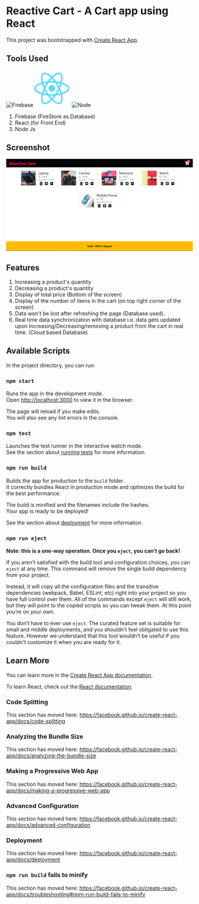 # Reactive Cart - A Cart app using React

This project was bootstrapped with [Create React App](https://github.com/facebook/create-react-app).

## Tools Used

<img src="https://www.gstatic.com/devrel-devsite/prod/vc0d10ef7c6e8aac6c71e2a2051f66f30f3c99a4b52237746839ce4f1fae2b7b4/firebase/images/touchicon-180.png" height="100px" width="100px" alt="Firebase"><img src="public/logo192.png" height="100px" alt="React"> <img src="https://upload.wikimedia.org/wikipedia/commons/thumb/d/d9/Node.js_logo.svg/1200px-Node.js_logo.svg.png" height="100px" alt="Node">
1. Firebase (FireStore as Database)
2. React (for Front End)
3. Node Js

## Screenshot

![SC!](https://github.com/parikshit223933/Reactive-Cart/blob/master/public/SC1.PNG)

## Features

1. Increasing a product's quantity
2. Decreasing a product's quantity
3. Display of total price (Bottom of the screen)
4. Display of the number of items in the cart (on top right corner of the screen)
5. Data won't be lost after refreshing the page (Database used).
6. Real time data synchronization with database i.e. data gets updated upon Increasing/Decreasing/removing a product from the cart in real time. (Cloud based Database)

## Available Scripts

In the project directory, you can run:

### `npm start`

Runs the app in the development mode.<br />
Open [http://localhost:3000](http://localhost:3000) to view it in the browser.

The page will reload if you make edits.<br />
You will also see any lint errors in the console.

### `npm test`

Launches the test runner in the interactive watch mode.<br />
See the section about [running tests](https://facebook.github.io/create-react-app/docs/running-tests) for more information.

### `npm run build`

Builds the app for production to the `build` folder.<br />
It correctly bundles React in production mode and optimizes the build for the best performance.

The build is minified and the filenames include the hashes.<br />
Your app is ready to be deployed!

See the section about [deployment](https://facebook.github.io/create-react-app/docs/deployment) for more information.

### `npm run eject`

**Note: this is a one-way operation. Once you `eject`, you can’t go back!**

If you aren’t satisfied with the build tool and configuration choices, you can `eject` at any time. This command will remove the single build dependency from your project.

Instead, it will copy all the configuration files and the transitive dependencies (webpack, Babel, ESLint, etc) right into your project so you have full control over them. All of the commands except `eject` will still work, but they will point to the copied scripts so you can tweak them. At this point you’re on your own.

You don’t have to ever use `eject`. The curated feature set is suitable for small and middle deployments, and you shouldn’t feel obligated to use this feature. However we understand that this tool wouldn’t be useful if you couldn’t customize it when you are ready for it.

## Learn More

You can learn more in the [Create React App documentation](https://facebook.github.io/create-react-app/docs/getting-started).

To learn React, check out the [React documentation](https://reactjs.org/).

### Code Splitting

This section has moved here: https://facebook.github.io/create-react-app/docs/code-splitting

### Analyzing the Bundle Size

This section has moved here: https://facebook.github.io/create-react-app/docs/analyzing-the-bundle-size

### Making a Progressive Web App

This section has moved here: https://facebook.github.io/create-react-app/docs/making-a-progressive-web-app

### Advanced Configuration

This section has moved here: https://facebook.github.io/create-react-app/docs/advanced-configuration

### Deployment

This section has moved here: https://facebook.github.io/create-react-app/docs/deployment

### `npm run build` fails to minify

This section has moved here: https://facebook.github.io/create-react-app/docs/troubleshooting#npm-run-build-fails-to-minify
